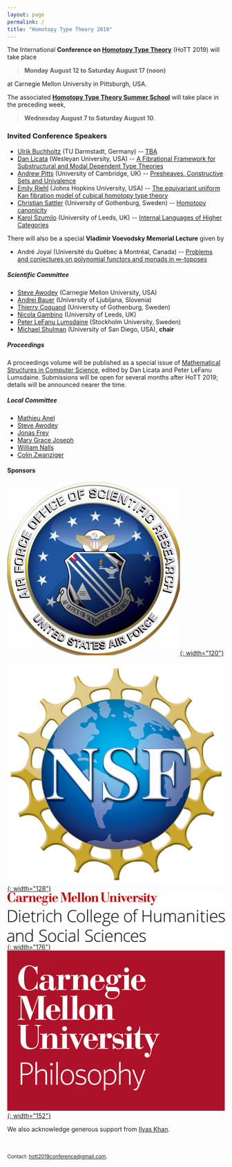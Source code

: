 ```yaml
---
layout: page
permalink: /
title: "Homotopy Type Theory 2019"
---
```


The International **Conference on [Homotopy Type
Theory](https://homotopytypetheory.org)** (HoTT 2019) will take place 

>**Monday August 12 to Saturday August 17 (noon)** 

at Carnegie Mellon University in Pittsburgh, USA.

The associated **[Homotopy Type Theory Summer
School](https://hott.github.io/HoTT-2019/summer-school/)** will take place in the 
preceding week, 

> **Wednesday August 7 to Saturday August 10**.

### Invited Conference Speakers

* [Ulrik Buchholtz](https://www2.mathematik.tu-darmstadt.de/~buchholtz/) (TU Darmstadt, Germany) -- [TBA](programme#buchholtz)
* [Dan Licata](http://dlicata.web.wesleyan.edu) (Wesleyan University, USA) -- [A Fibrational Framework for Substructural and Modal Dependent Type Theories](programme#licata)
* [Andrew Pitts](https://www.cl.cam.ac.uk/~amp12/) (University of Cambridge, UK) -- [Presheaves, Constructive Sets and Univalence](programme#pitts)
* [Emily Riehl](http://www.math.jhu.edu/~eriehl/) (Johns Hopkins University, USA) -- [The equivariant uniform Kan fibration model of cubical homotopy type theory](programme#riehl)
* [Christian Sattler](https://www.chalmers.se/en/staff/Pages/sattler.aspx) (University of Gothenburg, Sweden) -- [Homotopy canonicity](programme#sattler)
* [Karol Szumilo](http://www1.maths.leeds.ac.uk/~pmtks/) (University of Leeds, UK) -- [Internal Languages of Higher Categories](programme#szumilo)

There will also be a special **Vladimir Voevodsky Memorial Lecture** given by

* André Joyal (Université du Québec à Montréal, Canada) -- [Problems and conjectures on polynomial functors and monads in &infin;-toposes](programme#joyal)

##### Scientific Committee

* [Steve Awodey](https://www.andrew.cmu.edu/user/awodey/) (Carnegie Mellon 
University, USA)
* [Andrej Bauer](http://www.andrej.com/) (University of Ljubljana, Slovenia)
* [Thierry Coquand](http://www.cse.chalmers.se/~coquand/) (University of Gothenburg, Sweden)
* [Nicola Gambino](http://www1.maths.leeds.ac.uk/~pmtng/) (University of Leeds, UK)
* [Peter LeFanu Lumsdaine](http://peterlefanulumsdaine.com) (Stockholm University, Sweden)
* [Michael Shulman](http://home.sandiego.edu/~shulman/) (University of San Diego, USA), **chair**

##### Proceedings

A proceedings volume will be published as a special issue of [Mathematical Structures in Computer Science](https://www.cambridge.org/core/journals/mathematical-structures-in-computer-science), edited by Dan Licata and Peter LeFanu Lumsdaine.  Submissions will be open for several months after HoTT 2019; details will be announced nearer the time.


##### Local Committee

* [Mathieu Anel](http://mathieu.anel.free.fr/)
* [Steve Awodey](https://www.andrew.cmu.edu/user/awodey/)
* [Jonas Frey](https://sites.google.com/site/jonasfreysite/)
* [Mary Grace Joseph](https://www.cmu.edu/dietrich/philosophy/people/staff/mary-grace-joseph.html)
* [William Nalls](https://www.cmu.edu/dietrich/philosophy/people/phd/william-nalls.html)
* [Colin Zwanziger](https://www.cmu.edu/dietrich/philosophy/people/phd/colin-zwanziger.html)


#### Sponsors

[![Air Force Office of Scientific Research](/images/afosr-logo.jpg){: width="120"}](https://www.wpafb.af.mil/afrl/afosr/)
&nbsp;&nbsp;&nbsp;
[![National Science Foundation](/images/nsf-logo.png){: width="128"}](https://www.nsf.gov/)
&nbsp;&nbsp;&nbsp;
[![Dietrich College of Humanities and Social Sciences](/images/cmu-dietrich-college-logo.jpg){: width="176"}](https://www.cmu.edu/dietrich/)
&nbsp;&nbsp;&nbsp;
[![CMU Department of Philosophy](/images/cmu-philosophy-logo.png){: width="152"}](https://www.cmu.edu/dietrich/philosophy/)

We also acknowledge generous support from [Ilyas
Khan](https://hott.github.io/HoTT-2019/ilyas-khan/).


<br/>


<small> Contact: [hott2019conference@gmail.com](mailto:hott2019conference@gmail.com).
</small>
